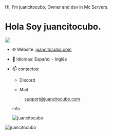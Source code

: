 Hi, I'm juancitocubo, Owner and dev in Mc Servers.
<h1>Hola Soy juancitocubo.</h1>

<p><img" src="https://github-readme-stats.vercel.app/api/top-langs/?username=juancitocubo&layout=compact&theme=light"></p>
  
<p><img align="center" src="https://github-readme-stats.vercel.app/api?username=juanciocubo&show_icons=true&text_color=5baddf&icon_color=FFF&theme=tokyonight""></p>

- 🌐 Website: [juancitocubo.com](https://juancitocubo.com/)
- 💬 Idiomas: Español - Inglés
- 📫 contactos:
  
  - Discord
  >
  - Mail
  >support@juancitocubo.com

  info
  <p> <img src="https://komarev.com/ghpvc/?username=juancitocubo" alt="juancitocubo" />
<img src="https://discordapp.com/api/guilds/901913159173025873/widget.png" alt="juancitocubo" /> </p>


<p><img" src="https://github-readme-stats.vercel.app/api/top-langs/?username=juancitocubo&layout=compact&theme=light"></p>
